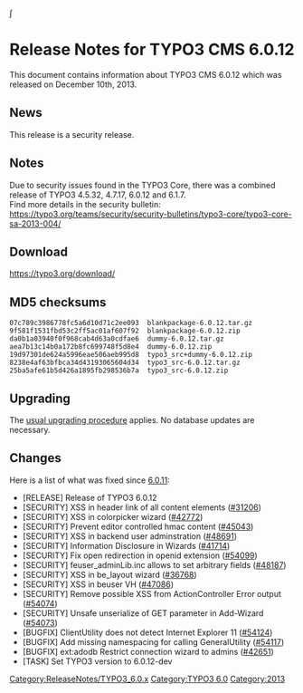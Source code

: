 ∫

Release Notes for TYPO3 CMS 6.0.12
==================================

This document contains information about TYPO3 CMS 6.0.12 which was
released on December 10th, 2013.

News
----

This release is a security release.

Notes
-----

Due to security issues found in the TYPO3 Core, there was a combined
release of TYPO3 4.5.32, 4.7.17, 6.0.12 and 6.1.7.\
Find more details in the security bulletin:
<https://typo3.org/teams/security/security-bulletins/typo3-core/typo3-core-sa-2013-004/>

Download
--------

<https://typo3.org/download/>

MD5 checksums
-------------

    07c789c3986778fc5a6d10d71c2ee093  blankpackage-6.0.12.tar.gz
    9f581f1531fbd53c2ff5ac01af607f92  blankpackage-6.0.12.zip
    da0b1a03940f0f968cab4d63a0cdfae6  dummy-6.0.12.tar.gz
    aea7b13c14b0a172b8fc699748f5d8e4  dummy-6.0.12.zip
    19d97301de624a5996eae506aeb995d8  typo3_src+dummy-6.0.12.zip
    8238e4af63bfbca34d43193065604d34  typo3_src-6.0.12.tar.gz
    25ba5afe61b5d426a1895fb298536b7a  typo3_src-6.0.12.zip

Upgrading
---------

The [usual upgrading
procedure](https://docs.typo3.org/typo3cms/InstallationGuide/) applies.
No database updates are necessary.

Changes
-------

Here is a list of what was fixed since
[6.0.11](TYPO3_6.0.11 "wikilink"):

-   \[RELEASE\] Release of TYPO3 6.0.12
-   \[SECURITY\] XSS in header link of all content elements
    ([\#31206](https://forge.typo3.org/issues/31206))
-   \[SECURITY\] XSS in colorpicker wizard
    ([\#42772](https://forge.typo3.org/issues/42772))
-   \[SECURITY\] Prevent editor controlled hmac content
    ([\#45043](https://forge.typo3.org/issues/45043))
-   \[SECURITY\] XSS in backend user adminstration
    ([\#48691](https://forge.typo3.org/issues/48691))
-   \[SECURITY\] Information Disclosure in Wizards
    ([\#41714](https://forge.typo3.org/issues/41714))
-   \[SECURITY\] Fix open redirection in openid extension
    ([\#54099](https://forge.typo3.org/issues/54099))
-   \[SECURITY\] feuser\_adminLib.inc allows to set arbitrary fields
    ([\#48187](https://forge.typo3.org/issues/48187))
-   \[SECURITY\] XSS in be\_layout wizard
    ([\#36768](https://forge.typo3.org/issues/36768))
-   \[SECURITY\] XSS in beuser VH
    ([\#47086](https://forge.typo3.org/issues/47086))
-   \[SECURITY\] Remove possible XSS from ActionController Error output
    ([\#54074](https://forge.typo3.org/issues/54074))
-   \[SECURITY\] Unsafe unserialize of GET parameter in Add-Wizard
    ([\#54073](https://forge.typo3.org/issues/54073))
-   \[BUGFIX\] ClientUtility does not detect Internet Explorer 11
    ([\#54124](https://forge.typo3.org/issues/54124))
-   \[BUGFIX\] Add missing namespacing for calling GeneralUtility
    ([\#54117](https://forge.typo3.org/issues/54117))
-   \[BUGFIX\] ext:adodb Restrict connection wizard to admins
    ([\#42651](https://forge.typo3.org/issues/42651))
-   \[TASK\] Set TYPO3 version to 6.0.12-dev

<Category:ReleaseNotes/TYPO3_6.0.x> [Category:TYPO3
6.0](Category:TYPO3_6.0 "wikilink") <Category:2013>

